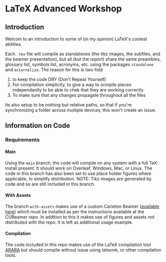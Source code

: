 # LaTeX Advanced Workshop

## Introduction
Welcom to an introduction to some of (in my opinion) LaTeX's coolest abilities.

Each `.tex` file will compile as standalones (the tikz images, the subfiles, and the
beamer presentation), but all (but the report) share the same preambles, glossary list, 
symbols list, acronyms, etc. using the packages `standalone` and `externalize`. The reason for this
is two-fold
1. to keep the code DRY (Don't Repeat Yourself)
2. For compilation simplicity, to give a way to ocmpile pieces independantly to be able to
chek that they are working correctly
3. To make sure that any changes propagate throughout all the files

Its also setup to be nothing but relative paths, so that if you're synchronizing a folder across
multiple devices, this won't create an issue.

## Information on Code

### Requirements
#### Main
Using the `main` branch, the code will compile on any system with a full TeX install present. It 
should work on Overleaf, Windows, Mac, or Linux. The code in this branch has also been set to use 
place holder figures where applicable, to simplify distribution. NOTE: Tikz images are generated by
code and so are still included in this branch.

#### With Assets
The branch `with-assets` makes use of a custom Carleton Beamer ([available here](https://github.com/humdrumcomet/CUBeamer))
which must be installed as per the instructions available at the CUBeamer repo. In addition to this
it makes use of figures and assets not distributed with the repo. It is left as additional usage example.

#### Compilation
The code included in this repo makes use of the LaTeX compilation tool [ARARA](https://github.com/islandoftex/arara)
but should compile without issue using latexmk, or other compilation tools.
